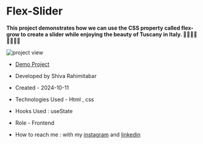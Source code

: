# Flex-Slider
**This project demonstrates how we can use the CSS property called flex-grow to create a slider while enjoying the beauty of Tuscany in Italy. 🌼🌱🍃🌿🌼🍷🍨🍝**

![project view](https://github.com/user-attachments/assets/71fc5f57-b5d5-4dc9-9b7d-26b4821483be)



- [Demo Project](https://rahimitabarshiva.github.io/Flex-Slider/)

- Developed by Shiva Rahimitabar

- Created - 2024-10-11
- Technologies Used - Html , css 

- Hooks Used : useState 

- Role - Frontend

- How to reach me : with my [instagram](https://www.instagram.com/shiva.rahimitabar.dev) and [linkedin](https://www.linkedin.com/in/shiva-rahimitabar-7477b432b/)

